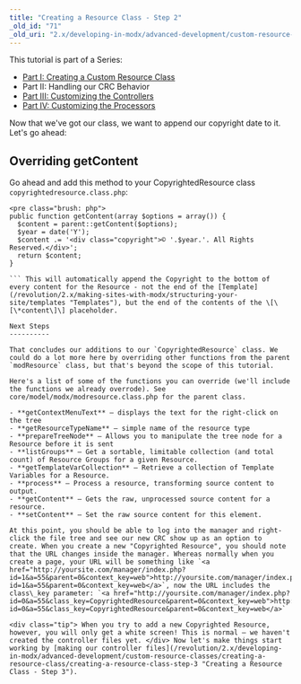 ```yaml
---
title: "Creating a Resource Class - Step 2"
_old_id: "71"
_old_uri: "2.x/developing-in-modx/advanced-development/custom-resource-classes/creating-a-resource-class/creating-a-resource-class-step-2"
---
```


<div class="panel" style="border-width: 1px;"><div class="panelContent"> This tutorial is part of a Series:

- [Part I: Creating a Custom Resource Class](/revolution/2.x/developing-in-modx/advanced-development/custom-resource-classes/creating-a-resource-class "Creating a Resource Class")
- Part II: Handling our CRC Behavior
- [Part III: Customizing the Controllers](/revolution/2.x/developing-in-modx/advanced-development/custom-resource-classes/creating-a-resource-class/creating-a-resource-class-step-3 "Creating a Resource Class - Step 3")
- [Part IV: Customizing the Processors](/revolution/2.x/developing-in-modx/advanced-development/custom-resource-classes/creating-a-resource-class/creating-a-resource-class-step-4 "Creating a Resource Class - Step 4")
 
</div> </div> Now that we've got our class, we want to append our copyright date to it. Let's go ahead:

Overriding getContent
---------------------

 Go ahead and add this method to your CopyrightedResource class `copyrightedresource.class.php`:

 ```
<pre class="brush: php">
public function getContent(array $options = array()) {
   $content = parent::getContent($options);
   $year = date('Y');
   $content .= '<div class="copyright">© '.$year.'. All Rights Reserved.</div>';
   return $content;
}

``` This will automatically append the Copyright to the bottom of every content for the Resource - not the end of the [Template](/revolution/2.x/making-sites-with-modx/structuring-your-site/templates "Templates"), but the end of the contents of the \[\[\*content\]\] placeholder.

Next Steps
----------

 That concludes our additions to our `CopyrightedResource` class. We could do a lot more here by overriding other functions from the parent `modResource` class, but that's beyond the scope of this tutorial.

 Here's a list of some of the functions you can override (we'll include the functions we already overrode). See core/model/modx/modresource.class.php for the parent class.

- **getContextMenuText** – displays the text for the right-click on the tree
- **getResourceTypeName** – simple name of the resource type
- **prepareTreeNode** – Allows you to manipulate the tree node for a Resource before it is sent
- **listGroups** – Get a sortable, limitable collection (and total count) of Resource Groups for a given Resource.
- **getTemplateVarCollection** – Retrieve a collection of Template Variables for a Resource.
- **process** – Process a resource, transforming source content to output.
- **getContent** – Gets the raw, unprocessed source content for a resource.
- **setContent** – Set the raw source content for this element.

 At this point, you should be able to log into the manager and right-click the file tree and see our new CRC show up as an option to create. When you create a new "Copyrighted Resource", you should note that the URL changes inside the manager. Whereas normally when you create a page, your URL will be something like `<a href="http://yoursite.com/manager/index.php?id=1&a=55&parent=0&context_key=web">http://yoursite.com/manager/index.php?id=1&a=55&parent=0&context_key=web</a>`, now the URL includes the class\_key parameter: `<a href="http://yoursite.com/manager/index.php?id=0&a=55&class_key=CopyrightedResource&parent=0&context_key=web">http://yoursite.com/manager/index.php?id=0&a=55&class_key=CopyrightedResource&parent=0&context_key=web</a>`

<div class="tip"> When you try to add a new Copyrighted Resource, however, you will only get a white screen! This is normal – we haven't created the controller files yet. </div> Now let's make things start working by [making our controller files](/revolution/2.x/developing-in-modx/advanced-development/custom-resource-classes/creating-a-resource-class/creating-a-resource-class-step-3 "Creating a Resource Class - Step 3").